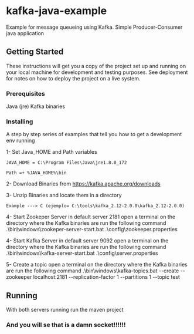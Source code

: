 # kafka-java-example

Example for message queueing using Kafka. Simple Producer-Consumer java application

## Getting Started

These instructions will get you a copy of the project set up and running on your local machine for development and testing purposes. See deployment for notes on how to deploy the project on a live system.

### Prerequisites

Java (jre)
Kafka binaries 


### Installing

A step by step series of examples that tell you how to get a development env running

1- Set Java_HOME and Path variables

```
JAVA_HOME = C:\Program Files\Java\jre1.8.0_172
```

```
Path =+ %JAVA_HOME%\bin 
```

2- Download Binaries from https://kafka.apache.org/downloads

3- Unzip Binaries and locate them in a directory
```
Example ---> C (ejemplo= C:\tools\kafka_2.12-2.0.0\kafka_2.12-2.0.0)
```

4- Start Zookeper Server in default server 2181
open a terminal on the directory where the Kafka binaries are
run the following command .\bin\windows\zookeper-server-start.bat .\config\zookeeper.properties

4- Start Kafka Server in default server 9092
open a terminal on the directory where the Kafka binaries are
run the following command .\bin\windows\kafka-server-start.bat .\config\server.properties

5- Create a topic
open a terminal on the directory where the Kafka binaries are
run the following command .\bin\windows\kafka-topics.bat --create --zookeeper localhost:2181 --replication-factor 1 --partitions 1 --topic test



## Running 

With both servers running run the maven project


### And you will se that is a damn socket!!!!!!

